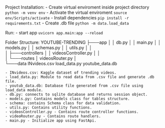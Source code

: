 Project Installation:
    - Create virtual enviroment inside project directory `python -m venv env`
    - Activate the virtual enviroment `source env/Scripts/activate`
    - Install dependencies `pip install -r requirements.txt`
    - Create .db file `python -m data.load_data`

Run:
    - start app `uvicorn app.main:app --reload`

Folder Structure:
    YOUTUBE-TRENDING
        ├───app
        │   │   db.py
        │   │   main.py
        │   │   models.py
        │   │   schemas.py
        │   │   utils.py
        │   │   
        │   ├───controllers
        │   │      videosController.py
        │   │           
        │   └───routes
        │         videosRouter.py
        │           
        └───data
              INvideos.csv
              load_data.py
              youtube_data.db
       
    - INvideos.csv: Kaggle dataset of trending videos.
    - load_data.py: Module to read data from .csv file and generate .db file.
    - youtub_data.db: Database file generated from .csv file using load_data module.
    - db.py: connects to sqlite database and returns session object.
    - models.py: Contains models class for tables structure.
    - schema: contains Schema class for data validation.
    - utils.py: Contains utility functions.
    - videosController.py - Contains route controller functions.
    - videoRouter.py - Contains route handlers.
    - main.py - Initialize app using FastApi.